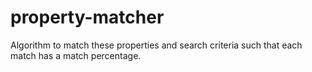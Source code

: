 # property-matcher
Algorithm to match these properties and search criteria such that each match has a match percentage.

